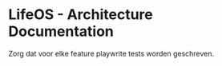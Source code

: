 # LifeOS - Architecture Documentation

Zorg dat voor elke feature playwrite tests worden geschreven.

